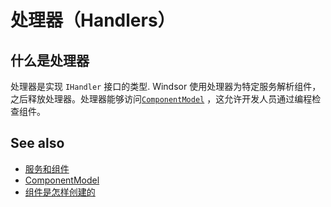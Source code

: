 # 处理器（Handlers）

## 什么是处理器

处理器是实现 `IHandler` 接口的类型. Windsor 使用处理器为特定服务解析组件，之后释放处理器。处理器能够访问[`ComponentModel`](componentmodel.md) ，这允许开发人员通过编程检查组件。

## See also

* [服务和组件](services-and-components.md)
* [ComponentModel](componentmodel.md)
* [组件是怎样创建的](how-components-are-created.md)